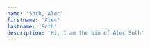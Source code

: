 ```yaml
---
name: 'Soth, Alec'
firstname: 'Alec'
lastname: 'Soth'
description: 'Hi, I am the bio of Alec Soth'
---
```

